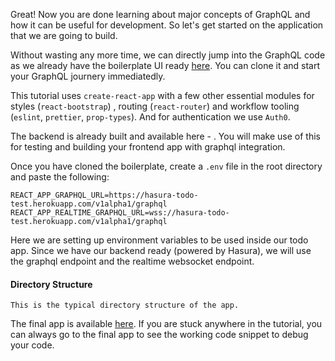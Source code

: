 Great! Now you are done learning about major concepts of GraphQL and how it can be useful for development. So let's get started on the application that we are going to build. 

Without wasting any more time, we can directly jump into the GraphQL code as we already have the boilerplate UI ready [here](). You can clone it and start your GraphQL journery immediatedly.

This tutorial uses `create-react-app` with a few other essential modules for styles (`react-bootstrap`) , routing (`react-router`) and workflow tooling (`eslint`, `prettier`, `prop-types`). And for authentication we use `Auth0`.

The backend is already built and available here - <link>. You will make use of this for testing and building your frontend app with graphql integration.

Once you have cloned the boilerplate, create a `.env` file in the root directory and paste the following:

```
REACT_APP_GRAPHQL_URL=https://hasura-todo-test.herokuapp.com/v1alpha1/graphql
REACT_APP_REALTIME_GRAPHQL_URL=wss://hasura-todo-test.herokuapp.com/v1alpha1/graphql
```

Here we are setting up environment variables to be used inside our todo app. Since we have our backend ready (powered by Hasura), we will use the graphql endpoint and the realtime websocket endpoint.

#### Directory Structure

    This is the typical directory structure of the app.

The final app is available [here](). If you are stuck anywhere in the tutorial, you can always go to the final app to see the working code snippet to debug your code.
